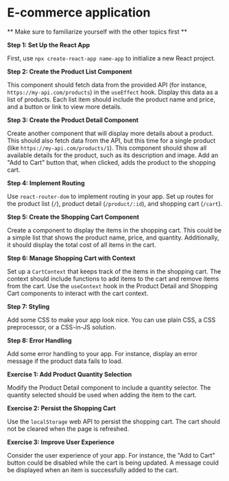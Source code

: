 # E-commerce application

** Make sure to familiarize yourself with the other topics first **


**Step 1: Set Up the React App**

First, use `npx create-react-app name-app` to initialize a new React project.

**Step 2: Create the Product List Component**

This component should fetch data from the provided API (for instance, `https://my-api.com/products`) in the `useEffect` hook. Display this data as a list of products. Each list item should include the product name and price, and a button or link to view more details.

**Step 3: Create the Product Detail Component**

Create another component that will display more details about a product. This should also fetch data from the API, but this time for a single product (like `https://my-api.com/products/1`). This component should show all available details for the product, such as its description and image. Add an "Add to Cart" button that, when clicked, adds the product to the shopping cart.

**Step 4: Implement Routing**

Use `react-router-dom` to implement routing in your app. Set up routes for the product list (`/`), product detail (`/product/:id`), and shopping cart (`/cart`). 

**Step 5: Create the Shopping Cart Component**

Create a component to display the items in the shopping cart. This could be a simple list that shows the product name, price, and quantity. Additionally, it should display the total cost of all items in the cart.

**Step 6: Manage Shopping Cart with Context**

Set up a `CartContext` that keeps track of the items in the shopping cart. The context should include functions to add items to the cart and remove items from the cart. Use the `useContext` hook in the Product Detail and Shopping Cart components to interact with the cart context.

**Step 7: Styling**

Add some CSS to make your app look nice. You can use plain CSS, a CSS preprocessor, or a CSS-in-JS solution.

**Step 8: Error Handling**

Add some error handling to your app. For instance, display an error message if the product data fails to load.

**Exercise 1: Add Product Quantity Selection**

Modify the Product Detail component to include a quantity selector. The quantity selected should be used when adding the item to the cart.

**Exercise 2: Persist the Shopping Cart**

Use the `localStorage` web API to persist the shopping cart. The cart should not be cleared when the page is refreshed.

**Exercise 3: Improve User Experience**

Consider the user experience of your app. For instance, the "Add to Cart" button could be disabled while the cart is being updated. A message could be displayed when an item is successfully added to the cart.

